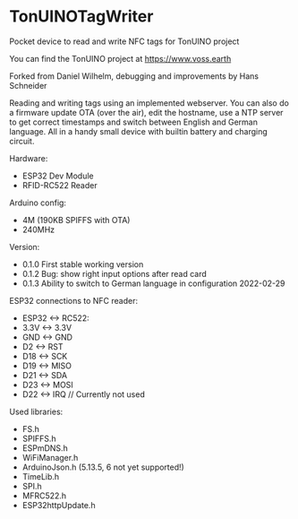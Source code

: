 # TonUINOTagWriter

Pocket device to read and write NFC tags for TonUINO project

You can find the TonUINO project at https://www.voss.earth

Forked from Daniel Wilhelm, debugging and improvements by Hans Schneider

Reading and writing tags using an implemented webserver. You can also do a firmware update OTA (over the air), edit the hostname, use a NTP server to get correct timestamps and switch between English and German language. All in a handy small device with builtin battery and charging circuit.

Hardware:
- ESP32 Dev Module
- RFID-RC522 Reader

Arduino config:
- 4M (190KB SPIFFS with OTA)
- 240MHz

Version:
- 0.1.0 First stable working version
- 0.1.2 Bug: show right input options after read card
- 0.1.3 Ability to switch to German language in configuration 2022-02-29

ESP32 connections to NFC reader:
- ESP32 <->  RC522:
- 3.3V  <->  3.3V
- GND   <->  GND
- D2    <->  RST
- D18   <->  SCK
- D19   <->  MISO
- D21   <->  SDA
- D23   <->  MOSI
- D22   <->  IRQ // Currently not used

Used libraries:
- FS.h
- SPIFFS.h
- ESPmDNS.h
- WiFiManager.h
- ArduinoJson.h (5.13.5, 6 not yet supported!)
- TimeLib.h
- SPI.h
- MFRC522.h
- ESP32httpUpdate.h

